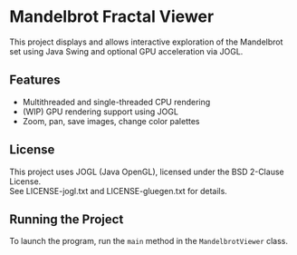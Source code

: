 # Mandelbrot Fractal Viewer

This project displays and allows interactive exploration of the Mandelbrot set using Java Swing and optional GPU acceleration via JOGL.

## Features
- Multithreaded and single-threaded CPU rendering
- (WIP) GPU rendering support using JOGL
- Zoom, pan, save images, change color palettes

## License

This project uses JOGL (Java OpenGL), licensed under the BSD 2-Clause License.  
See LICENSE-jogl.txt and LICENSE-gluegen.txt for details.

## Running the Project

To launch the program, run the `main` method in the `MandelbrotViewer` class.
